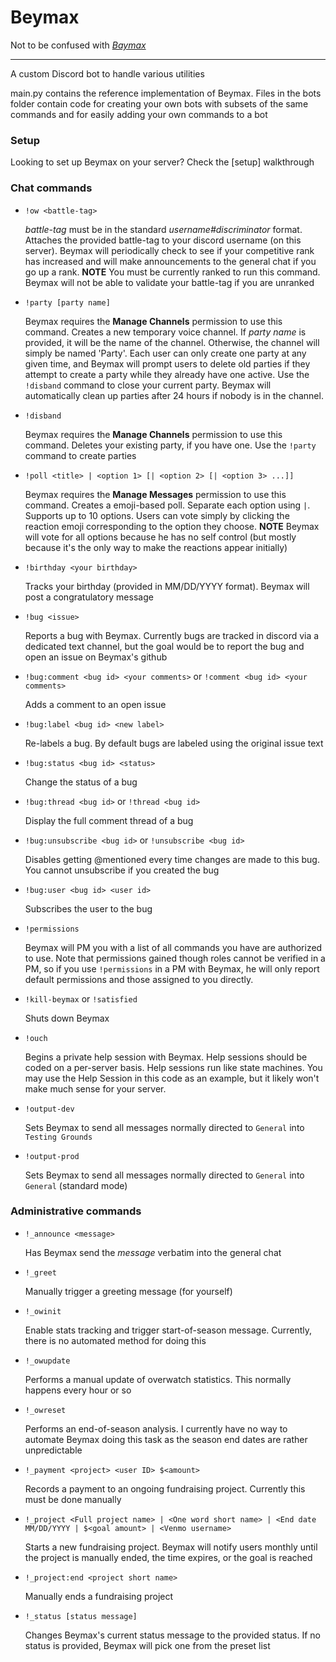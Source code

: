 # Beymax

Not to be confused with _[Baymax](https://en.wikipedia.org/wiki/Baymax)_

---

A custom Discord bot to handle various utilities

main.py contains the reference implementation of Beymax. Files in the bots folder
contain code for creating your own bots with subsets of the same commands and for
easily adding your own commands to a bot

### Setup

Looking to set up Beymax on your server? Check the [setup] walkthrough

### Chat commands

* `!ow <battle-tag>`

  _battle-tag_ must be in the standard _username#discriminator_ format.
  Attaches the provided battle-tag to your discord username (on this server).
  Beymax will periodically check to see if your competitive rank has increased
  and will make announcements to the general chat if you go up a rank.
  **NOTE** You must be currently ranked to run this command.  Beymax will not
  be able to validate your battle-tag if you are unranked

* `!party [party name]`

  Beymax requires the **Manage Channels** permission to use this command.
  Creates a new temporary voice channel.  If _party name_ is provided, it will
  be the name of the channel.  Otherwise, the channel will simply be named 'Party'.
  Each user can only create one party at any given time, and Beymax will prompt
  users to delete old parties if they attempt to create a party while they already
  have one active. Use the `!disband` command to close your current party.
  Beymax will automatically clean up parties after 24 hours if nobody is in the channel.

* `!disband`

  Beymax requires the **Manage Channels** permission to use this command.
  Deletes your existing party, if you have one.  Use the `!party` command to
  create parties

* `!poll <title> | <option 1> [| <option 2> [| <option 3> ...]]`

  Beymax requires the **Manage Messages** permission to use this command.
  Creates a emoji-based poll. Separate each option using `|`. Supports up to 10
  options. Users can vote simply by clicking the reaction emoji corresponding to
  the option they choose. **NOTE** Beymax will vote for all options because he has
  no self control (but mostly because it's the only way to make the reactions
  appear initially)

* `!birthday <your birthday>`

  Tracks your birthday (provided in MM/DD/YYYY format). Beymax will post a congratulatory
  message

* `!bug <issue>`

  Reports a bug with Beymax. Currently bugs are tracked in discord via a dedicated
  text channel, but the goal would be to report the bug and open an issue on Beymax's
  github

* `!bug:comment <bug id> <your comments>` or `!comment <bug id> <your comments>`

  Adds a comment to an open issue

* `!bug:label <bug id> <new label>`

  Re-labels a bug. By default bugs are labeled using the original issue text

* `!bug:status <bug id> <status>`

  Change the status of a bug

* `!bug:thread <bug id>` or `!thread <bug id>`

  Display the full comment thread of a bug

* `!bug:unsubscribe <bug id>` or `!unsubscribe <bug id>`

  Disables getting \@mentioned every time changes are made to this bug. You cannot
  unsubscribe if you created the bug

* `!bug:user <bug id> <user id>`

  Subscribes the user to the bug

* `!permissions`

  Beymax will PM you with a list of all commands you have are authorized to use.
  Note that permissions gained though roles cannot be verified in a PM, so if you
  use `!permissions` in a PM with Beymax, he will only report default permissions
  and those assigned to you directly.

* `!kill-beymax` or `!satisfied`

  Shuts down Beymax

* `!ouch`

  Begins a private help session with Beymax.  Help sessions should be coded on a
  per-server basis. Help sessions run like state machines. You may use the Help
  Session in this code as an example, but it likely won't make much sense for your
  server.

* `!output-dev`

  Sets Beymax to send all messages normally directed to `General` into `Testing Grounds`

* `!output-prod`

  Sets Beymax to send all messages normally directed to `General` into `General`
  (standard mode)

### Administrative commands

* `!_announce <message>`

  Has Beymax send the _message_ verbatim into the general chat

* `!_greet`

  Manually trigger a greeting message (for yourself)

* `!_owinit`

  Enable stats tracking and trigger start-of-season message. Currently, there is
  no automated method for doing this

* `!_owupdate`

  Performs a manual update of overwatch statistics. This normally happens every
  hour or so

* `!_owreset`

  Performs an end-of-season analysis. I currently have no way to automate Beymax
  doing this task as the season end dates are rather unpredictable

* `!_payment <project> <user ID> $<amount>`

  Records a payment to an ongoing fundraising project.  Currently this must be done
  manually

* `!_project <Full project name> | <One word short name> | <End date MM/DD/YYYY | $<goal amount> | <Venmo username>`

  Starts a new fundraising project. Beymax will notify users monthly until the project
  is manually ended, the time expires, or the goal is reached

* `!_project:end <project short name>`

  Manually ends a fundraising project

* `!_status [status message]`

  Changes Beymax's current status message to the provided status. If no status is provided,
  Beymax will pick one from the preset list
